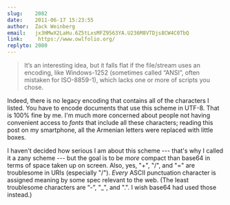 ```yaml
---
slug:    2082
date:    2011-06-17 15:23:55
author:  Zack Weinberg
email:   jx3HMwX2LaHu.6Z5tLxsMFZ9563YA.U236M8VTDjs8CW4C0TbQ
link:     https://www.owlfolio.org/
replyto: 2080
---
```


<blockquote>It’s an interesting idea, but it falls flat if the
file/stream uses an encoding, like Windows-1252 (sometimes called
“ANSI”, often mistaken for ISO-8859-1), which lacks one or more of
scripts you chose.</blockquote>

Indeed, there is no legacy encoding that contains all of the
characters I listed.  You have to encode documents that use this
scheme in UTF-8.  That is 100% fine by me.  I'm much more concerned
about people not having convenient access to <i>fonts</i> that include
all these characters; reading this post on my smartphone, all the
Armenian letters were replaced with little boxes.

I haven't decided how serious I am about this scheme --- that's why I
called it a zany scheme --- but the goal is to be <i>more</i> compact
than base64 in terms of space taken up on screen.  Also, yes, "+",
"/", and "=" are troublesome in URIs (especially "/").  <i>Every</i>
ASCII punctuation character is assigned meaning by some spec relevant
to the web.  (The least troublesome characters are &ldquo;-&rdquo;,
"_", and ".".  I wish base64 had used those instead.)
